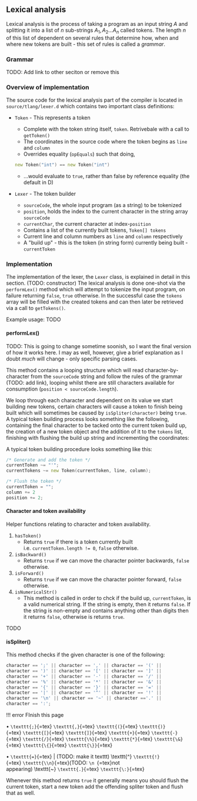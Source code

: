 ## Lexical analysis

Lexical analysis is the process of taking a program as an input string
$A$ and splitting it into a list of $n$ sub-strings
$A_{1},\,A_{2}\ldots A_{n}$ called tokens. The length $n$ of this list
of dependent on several rules that determine how, when and where new
tokens are built - this set of rules is called a *grammar*.

### Grammar

TODO: Add link to other seciton or remove this

### Overview of implementation

The source code for the lexical analysis part of the compiler is located
in `source/tlang/lexer.d` which contains two important class
definitions:

-   `Token` - This represents a token
    -   Complete with the token string itself, `token`. Retrivebale with
        a call to `getToken()`
    -   The coordinates in the source code where the token begins as
        `line` and `column`
    -   Overrides equality (`opEquals`) such that doing,

    ``` d
    new Token("int") == new Token("int")
    ```

    -   ...would evaluate to `true`, rather than false by reference
        equality (the default in D)
-   `Lexer` - The token builder
    -   `sourceCode`, the whole input program (as a string) to be
        tokenized
    -   `position`, holds the index to the current character in the
        string array `sourceCode`
    -   `currentChar`, the current character at index-`position`
    -   Contains a list of the currently built tokens, `Token[] tokens`
    -   Current line and column numbers as `line` and `column`
        respectively
    -   A "build up" - this is the token (in string form) currently
        being built - `currentToken`

### Implementation

The implementation of the lexer, the `Lexer` class, is explained in
detail in this section. (TODO: constructor) The lexical analysis is done
one-shot via the `performLex()` method which will attempt to tokenize
the input program, on failure returning `false`, `true` otherwise. In
the successful case the `tokens` array will be filled with the created
tokens and can then later be retrieved via a call to `getTokens()`.

Example usage: TODO

#### performLex()

TODO: This is going to change sometime soonish, so I want the final
version of how it works here. I may as well, however, give a brief
explanation as I doubt *much* will change - only specific parsing cases.

This method contains a looping structure which will read
character-by-character from the `sourceCode` string and follow the rules
of the grammar (TODO: add link), looping whilst there are still
characters available for consumption (`position < sourceCode.length`).

We loop through each character and dependent on its value we start
building new tokens, certain characters will cause a token to finish
being built which will sometimes be caused by `isSpliter(character)`
being `true`. A typical token building process looks something like the
following, containing the final character to be tacked onto the current
token build up, the creation of a new token object and the addition of
it to the `tokens` list, finishing with flushing the build up string and
incrementing the coordinates:

A typical token building procedure looks something like this:

``` d
/* Generate and add the token */
currentToken ~= "'";
currentTokens ~= new Token(currentToken, line, column);

/* Flush the token */
currentToken = "";
column += 2
position += 2;
```

#### Character and token availability

Helper functions relating to character and token availability.

1.  `hasToken()`
    -   Returns `true` if there is a token currently built
        i.e. `currentToken.length != 0`, `false` otherwise.
2.  `isBackward()`
    -   Returns `true` if we can move the character pointer backwards,
        `false` otherwise.
3.  `isForward()`
    -   Returns `true` if we can move the character pointer forward,
        `false` otherwise.
4.  `isNumericalStr()`
    -   This method is called in order to chck if the build up,
        `currentToken`, is a valid numerical string. If the string is
        empty, then it returns `false`. If the string is non-empty and
        contains anything other than digits then it returns `false`,
        otherwise is returns `true`.

TODO

#### isSpliter()

This method checks if the given character is one of the following:

``` d
character == ';' || character == ',' || character == '(' || 
character == ')' || character == '[' || character == ']' || 
character == '+' || character == '-' || character == '/' || 
character == '%' || character == '*' || character == '&' || 
character == '{' || character == '}' || character == '=' || 
character == '|' || character == '^' || character == '!' || 
character == '\n' || character == '~' || character =='.' || 
character == ':';
```

!!! error FInish this page

•
`\texttt{;}`{=tex} `\texttt{,}`{=tex} `\texttt{(}`{=tex} `\texttt{)}`{=tex} `\texttt{[}`{=tex} `\texttt{]}`{=tex} `\texttt{+}`{=tex} `\texttt{-}`{=tex} `\texttt{/}`{=tex} `\texttt{\%}`{=tex} `\texttt{*}`{=tex} `\texttt{\&}`{=tex} `\texttt{\{}`{=tex} `\texttt{\}}`{=tex}

• `\texttt{=}`{=tex} \| (TODO: make it
texttt) \\texttt{\^} `\texttt{!}`{=tex} `\texttt{\\n}`{=tex}(TODO:
`\n `{=tex}not
appearing) \\texttt{\~} `\texttt{.}`{=tex} `\texttt{\:}`{=tex}

Whenever this method returns `true` it generally means you should flush
the current token, start a new token add the offending spliter token and
flush that as well.
